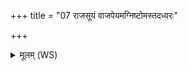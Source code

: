 +++
title = "07 राजसूयं वाजपेयमग्निष्टोमस्तदध्वरः"

+++
<details><summary>मूलम् (WS)</summary>

राजसूयं वाजपेयमग्निष्टोमस्तदध्वरः ।  
अर्काश्वमेधावुच्छिष्टे जीवबर्हिर्मदिन्तमः ॥ ७ ॥
</details>
